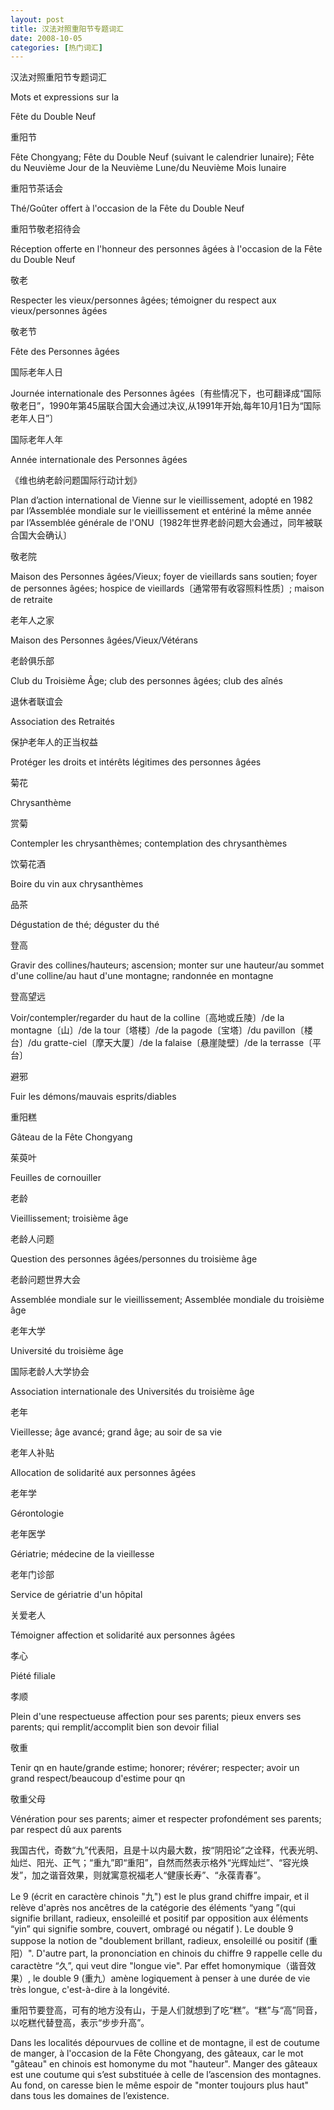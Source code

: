 ```yaml
---
layout: post
title: 汉法对照重阳节专题词汇
date: 2008-10-05
categories: [热门词汇]  
---
```


汉法对照重阳节专题词汇

Mots et expressions sur la

Fête du Double Neuf

重阳节

Fête Chongyang; Fête du Double Neuf (suivant le calendrier lunaire); Fête du Neuvième Jour de la Neuvième Lune/du Neuvième Mois lunaire

重阳节茶话会

Thé/Goûter offert à l'occasion de la Fête du Double Neuf

重阳节敬老招待会

Réception offerte en l'honneur des personnes âgées à l'occasion de la Fête du Double Neuf

敬老

Respecter les vieux/personnes âgées; témoigner du respect aux vieux/personnes âgées

敬老节

Fête des Personnes âgées

国际老年人日

Journée internationale des Personnes âgées〔有些情况下，也可翻译成“国际敬老日”，1990年第45届联合国大会通过决议,从1991年开始,每年10月1日为“国际老年人日”〕

国际老年人年

Année internationale des Personnes âgées

《维也纳老龄问题国际行动计划》

Plan d’action international de Vienne sur le vieillissement, adopté en 1982 par l’Assemblée mondiale sur le vieillissement et entériné la même année par l’Assemblée générale de l'ONU〔1982年世界老龄问题大会通过，同年被联合国大会确认〕

敬老院

Maison des Personnes âgées/Vieux; foyer de vieillards sans soutien; foyer de personnes âgées; hospice de vieillards〔通常带有收容照料性质〕; maison de retraite

老年人之家

Maison des Personnes âgées/Vieux/Vétérans

老龄俱乐部

Club du Troisième Âge; club des personnes âgées; club des aînés

退休者联谊会

Association des Retraités

保护老年人的正当权益

Protéger les droits et intérêts légitimes des personnes âgées

菊花

Chrysanthème

赏菊

Contempler les chrysanthèmes; contemplation des chrysanthèmes

饮菊花酒

Boire du vin aux chrysanthèmes

品茶

Dégustation de thé; déguster du thé

登高

Gravir des collines/hauteurs; ascension; monter sur une hauteur/au sommet d'une colline/au haut d'une montagne; randonnée en montagne

登高望远

Voir/contempler/regarder du haut de la colline〔高地或丘陵〕/de la montagne〔山〕/de la tour〔塔楼〕/de la pagode〔宝塔〕/du pavillon〔楼台〕/du gratte-ciel〔摩天大厦〕/de la falaise〔悬崖陡壁〕/de la terrasse〔平台〕

避邪

Fuir les démons/mauvais esprits/diables

重阳糕

Gâteau de la Fête Chongyang

茱萸叶

Feuilles de cornouiller

老龄

Vieillissement; troisième âge

老龄人问题

Question des personnes âgées/personnes du troisième âge

老龄问题世界大会

Assemblée mondiale sur le vieillissement; Assemblée mondiale du troisième âge

老年大学

Université du troisième âge

国际老龄人大学协会

Association internationale des Universités du troisième âge

老年

Vieillesse; âge avancé; grand âge; au soir de sa vie

老年人补贴

Allocation de solidarité aux personnes âgées

老年学

Gérontologie

老年医学

Gériatrie; médecine de la vieillesse

老年门诊部

Service de gériatrie d'un hôpital

关爱老人

Témoigner affection et solidarité aux personnes âgées

孝心

Piété filiale

孝顺

Plein d'une respectueuse affection pour ses parents; pieux envers ses parents; qui remplit/accomplit bien son devoir filial

敬重

Tenir qn en haute/grande estime; honorer; révérer; respecter; avoir un grand respect/beaucoup d'estime pour qn

敬重父母

Vénération pour ses parents; aimer et respecter profondément ses parents; par respect dû aux parents

我国古代，奇数“九”代表阳，且是十以内最大数，按“阴阳论”之诠释，代表光明、灿烂、阳光、正气；“重九”即“重阳”，自然而然表示格外“光辉灿烂”、“容光焕发”，加之谐音效果，则就寓意祝福老人“健康长寿”、“永葆青春”。

Le 9 (écrit en caractère chinois "九") est le plus grand chiffre impair, et il relève d'après nos ancêtres de la catégorie des éléments “yang ”(qui signifie brillant, radieux, ensoleillé et positif par opposition aux éléments “yin” qui signifie sombre, couvert, ombragé ou négatif ). Le double 9 suppose la notion de "doublement brillant, radieux, ensoleillé ou positif (重阳）". D'autre part, la prononciation en chinois du chiffre 9 rappelle celle du caractètre “久”, qui veut dire "longue vie". Par effet homonymique（谐音效果）, le double 9 (重九）amène logiquement à penser à une durée de vie très longue, c'est-à-dire à la longévité.

重阳节要登高，可有的地方没有山，于是人们就想到了吃“糕”。“糕”与“高”同音，以吃糕代替登高，表示“步步升高”。

Dans les localités dépourvues de colline et de montagne, il est de coutume de manger, à l'occasion de la Fête Chongyang, des gâteaux, car le mot "gâteau" en chinois est homonyme du mot "hauteur". Manger des gâteaux est une coutume qui s’est substituée à celle de l’ascension des montagnes. Au fond, on caresse bien le même espoir de "monter toujours plus haut" dans tous les domaines de l’existence.
